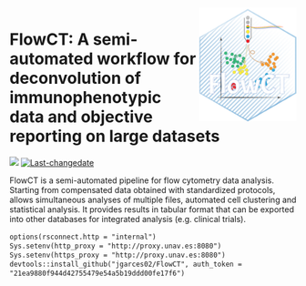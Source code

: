 <img src="extra/logo_FlowCT_hex_gihub.png" height="200" align="right" />

# FlowCT: A semi-automated workflow for deconvolution of immunophenotypic data and objective reporting on large datasets 

![](https://img.shields.io/badge/devel%20version-1.0-orange.svg)
[![Last-changedate](https://img.shields.io/badge/last%20change-2019--07--27-green.svg)](https://github.com/jgarces02/FlowCT/commits/master)

FlowCT is a semi-automated pipeline for flow cytometry data analysis. 
Starting from compensated data obtained with standardized protocols, allows simultaneous analyses of multiple files, automated cell clustering and statistical analysis. It provides results in tabular format that can be exported into other databases for integrated analysis (e.g. clinical trials).

```
options(rsconnect.http = "internal")
Sys.setenv(http_proxy = "http://proxy.unav.es:8080")
Sys.setenv(https_proxy = "http://proxy.unav.es:8080")  
devtools::install_github("jgarces02/FlowCT", auth_token = "21ea9880f944d42755479e54a5b19ddd00fe17f6")
```
